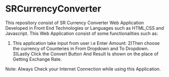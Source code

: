 # SRCurrencyConverter

This  repository consist of SR Currency Converter Web Application Developed in Front End Technologies or Languages  such as HTML,CSS and Javascript.
   This Web Application consist of some functionalities such as:
   1) This application take input from user i.e Enter Amount:
   2)Then choose the currency of Counteries in From Dropdown and To Dropdown.
   3)Lastly Click the Convert Button And Result Is shown on the place of Getting Exchange Rate.



   Note:
          Always Check your Internet Connection while using this Application.
              
